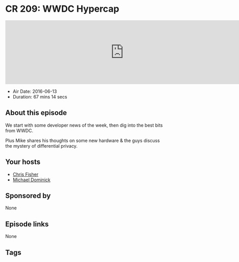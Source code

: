 # CR 209: WWDC Hypercap

<iframe src="https://player.fireside.fm/v2/MLf2ZzhC+CyMcNus8?theme=dark" width="740" height="200" frameborder="0" scrolling="no"></iframe>

* Air Date: 2016-06-13
* Duration: 67 mins 14 secs

## About this episode

We start with some developer news of the week, then dig into the best bits from WWDC. 

Plus Mike shares his thoughts on some new hardware & the guys discuss the mystery of differential privacy.

## Your hosts
* [Chris Fisher](https://coder.show/hosts/chrislas)
* [Michael Dominick](https://coder.show/hosts/michael)

## Sponsored by

None



## Episode links

None



## Tags

